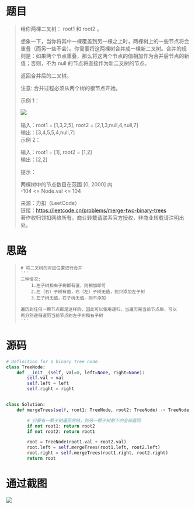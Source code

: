
<BlogInfo id="1337" title="LeetCode之合并二叉树" author="白日梦想猿" pv=0 read_times=0 pre_cost_time="60" category="leetcode100题" tag_list="['leetcode', '              dfs']" create_time="2022.06.28 22:13:12.258138" update_time="2022.06.28 22:13:12" />

#  题目

> 给你两棵二叉树： root1 和 root2 。
>
>
> 想象一下，当你将其中一棵覆盖到另一棵之上时，两棵树上的一些节点将会重叠（而另一些不会）。你需要将这两棵树合并成一棵新二叉树。合并的规则是：如果两个节点重叠，那么将这两个节点的值相加作为合并后节点的新值；否则，不为
> null 的节点将直接作为新二叉树的节点。
>
> 返回合并后的二叉树。
>
> 注意: 合并过程必须从两个树的根节点开始。
>
>  
>
> 示例 1：
>
> ![](https://img-blog.csdnimg.cn/img_convert/4bf245546a152317d60a2f804a14a290.png)​
>
>  
>  输入：root1 = [1,3,2,5], root2 = [2,1,3,null,4,null,7]  
>  输出：[3,4,5,5,4,null,7]  
>  示例 2：
>
> 输入：root1 = [1], root2 = [1,2]  
>  输出：[2,2]  
>  
>
> 提示：
>
> 两棵树中的节点数目在范围 [0, 2000] 内  
>  -104 <= Node.val <= 104
>
> 来源：力扣（LeetCode）  
>  链接：https://leetcode.cn/problems/merge-two-binary-trees  
>  著作权归领扣网络所有。商业转载请联系官方授权，非商业转载请注明出处。

# 思路

>
>     # 将二叉树的对应位置进行合并
>     '''
>     三种情况:
>         1.左子树和右子树都有值，则相加即可
>         2.左（右）子树有值，右（左）子树无值，则只添加左子树
>         3.左子树无值，右子树无值，则不添加
>
>     遍历到任何一颗节点都是这样的，因此可以使用递归，当遍历完当前节点后，可以
>     再分别递归遍历当前节点的左子树和右子树
>     '''

# 源码


```python
# Definition for a binary tree node.
class TreeNode:
    def __init__(self, val=0, left=None, right=None):
        self.val = val
        self.left = left
        self.right = right


class Solution:
    def mergeTrees(self, root1: TreeNode, root2: TreeNode) -> TreeNode:

        # 只要有一颗子树遍历完结，则另一颗子树剩下的全部返回
        if not root1: return root2
        if not root2: return root1

        root = TreeNode(root1.val + root2.val)
        root.left = self.mergeTrees(root1.left, root2.left)
        root.right = self.mergeTrees(root1.right, root2.right)
        return root
```


# 通过截图

![](http://www.lll.plus/media/image/2022/06/28/image-20220628221307-1.png)








